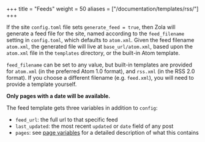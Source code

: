+++
title = "Feeds"
weight = 50
aliases = ["/documentation/templates/rss/"]
+++

If the site `config.toml` file sets `generate_feed = true`, then Zola will
generate a feed file for the site, named according to the `feed_filename`
setting in `config.toml`, which defaults to `atom.xml`. Given the feed filename
`atom.xml`, the generated file will live at `base_url/atom.xml`, based upon the
`atom.xml` file in the `templates` directory, or the built-in Atom template.

`feed_filename` can be set to any value, but built-in templates are provided
for `atom.xml` (in the preferred Atom 1.0 format), and `rss.xml` (in the RSS
2.0 format). If you choose a different filename (e.g. `feed.xml`), you will
need to provide a template yourself.

**Only pages with a date will be available.**

The feed template gets three variables in addition to `config`:

- `feed_url`: the full url to that specific feed
- `last_updated`: the most recent `updated` or `date` field of any post
- `pages`: see [page variables](@/documentation/templates/pages-sections.md#page-variables) for
a detailed description of what this contains
